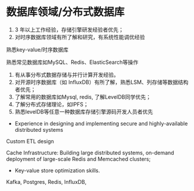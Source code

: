# 数据库领域/分布式数据库

1. 3 年以上工作经验，存储引擎研发经验者优先；
2. 对时序数据库领域有所了解和研究，有系统性能调优经验

熟悉key-value/时序数据库

熟悉常见数据库如MySQL、Redis、ElasticSearch等操作

1. 有从事分布式数据存储与并行计算开发经验。
2. 对开源时序数据库（如 InfluxDB）有所了解，熟悉LSM、列存储等数据结构者优先；
3. 了解常用的数据库如Mysql, redis, 了解LevelDB同学优先；
4. 了解分布式存储理论，如IPFS；
5. 熟悉levelDB等任意一种数据库存储引擎源码开发人员者优先
- Experience in designing and implementing secure and highly-available distributed systems

Custom ETL design

Cache Infrastructure: Building large distributed systems, on-demand deployment of large-scale Redis and Memcached clusters;

- Key-value store optimization skills.

Kafka, Postgres, Redis, InfluxDB,


